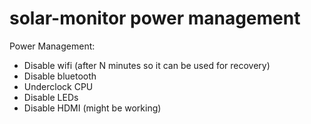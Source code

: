 # solar-monitor power management

Power Management:
- Disable wifi (after N minutes so it can be used for recovery)
- Disable bluetooth
- Underclock CPU
- Disable LEDs
- Disable HDMI (might be working)
